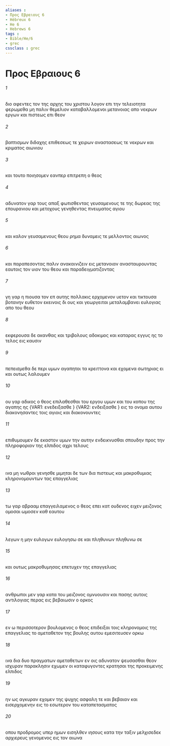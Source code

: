 ```yaml
---
aliases : 
- Προς Εβραιους 6
- Hébreux 6
- He 6
- Hebrews 6
tags : 
- Bible/He/6
- grec
cssclass : grec
---
```


# Προς Εβραιους 6

###### 1
διο αφεντες τον της αρχης του χριστου λογον επι την τελειοτητα φερωμεθα μη παλιν θεμελιον καταβαλλομενοι μετανοιας απο νεκρων εργων και πιστεως επι θεον
###### 2
βαπτισμων διδαχης επιθεσεως τε χειρων αναστασεως τε νεκρων και κριματος αιωνιου
###### 3
και τουτο ποιησομεν εανπερ επιτρεπη ο θεος
###### 4
αδυνατον γαρ τους απαξ φωτισθεντας γευσαμενους τε της δωρεας της επουρανιου και μετοχους γενηθεντας πνευματος αγιου
###### 5
και καλον γευσαμενους θεου ρημα δυναμεις τε μελλοντος αιωνος
###### 6
και παραπεσοντας παλιν ανακαινιζειν εις μετανοιαν ανασταυρουντας εαυτοις τον υιον του θεου και παραδειγματιζοντας
###### 7
γη γαρ η πιουσα τον επ αυτης πολλακις ερχομενον υετον και τικτουσα βοτανην ευθετον εκεινοις δι ους και γεωργειται μεταλαμβανει ευλογιας απο του θεου
###### 8
εκφερουσα δε ακανθας και τριβολους αδοκιμος και καταρας εγγυς ης το τελος εις καυσιν
###### 9
πεπεισμεθα δε περι υμων αγαπητοι τα κρειττονα και εχομενα σωτηριας ει και ουτως λαλουμεν
###### 10
ου γαρ αδικος ο θεος επιλαθεσθαι του εργου υμων και του κοπου της αγαπης ης  {VAR1: ενεδειξασθε } {VAR2: ενδειξασθε } εις το ονομα αυτου διακονησαντες τοις αγιοις και διακονουντες
###### 11
επιθυμουμεν δε εκαστον υμων την αυτην ενδεικνυσθαι σπουδην προς την πληροφοριαν της ελπιδος αχρι τελους
###### 12
ινα μη νωθροι γενησθε μιμηται δε των δια πιστεως και μακροθυμιας κληρονομουντων τας επαγγελιας
###### 13
τω γαρ αβρααμ επαγγειλαμενος ο θεος επει κατ ουδενος ειχεν μειζονος ομοσαι ωμοσεν καθ εαυτου
###### 14
λεγων η μην ευλογων ευλογησω σε και πληθυνων πληθυνω σε
###### 15
και ουτως μακροθυμησας επετυχεν της επαγγελιας
###### 16
ανθρωποι μεν γαρ κατα του μειζονος ομνυουσιν και πασης αυτοις αντιλογιας περας εις βεβαιωσιν ο ορκος
###### 17
εν ω περισσοτερον βουλομενος ο θεος επιδειξαι τοις κληρονομοις της επαγγελιας το αμεταθετον της βουλης αυτου εμεσιτευσεν ορκω
###### 18
ινα δια δυο πραγματων αμεταθετων εν οις αδυνατον ψευσασθαι θεον ισχυραν παρακλησιν εχωμεν οι καταφυγοντες κρατησαι της προκειμενης ελπιδος
###### 19
ην ως αγκυραν εχομεν της ψυχης ασφαλη τε και βεβαιαν και εισερχομενην εις το εσωτερον του καταπετασματος
###### 20
οπου προδρομος υπερ ημων εισηλθεν ιησους κατα την ταξιν μελχισεδεκ αρχιερευς γενομενος εις τον αιωνα
